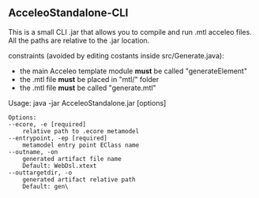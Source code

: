 ## AcceleoStandalone-CLI

This is a small CLI .jar that allows you to compile and run .mtl acceleo files.
All the paths are relative to the .jar location.

constraints (avoided by editing costants inside src/Generate.java):
* the main Acceleo template module **must** be called "generateElement"
* the .mtl file **must** be placed in "mtl/" folder
* the .mtl file **must** be called "generate.mtl"

Usage: java -jar AcceleoStandalone.jar [options]
	
	Options:
	--ecore, -e [required]
	  	relative path to .ecore metamodel
	--entrypoint, -ep [required]
	  	metamodel entry point EClass name
	--outname, -on
	  	generated artifact file name
	  	Default: WebDsl.xtext
	--outtargetdir, -o
	  	generated artifact relative path
	 	Default: gen\
